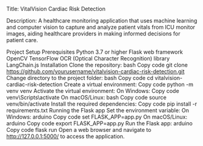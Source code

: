 Title: VitalVision Cardiac Risk Detection

Description: A healthcare monitoring application that uses machine learning and computer vision to capture and analyze patient vitals from ICU monitor images, aiding healthcare providers in making informed decisions for patient care.

Project Setup
Prerequisites
Python 3.7 or higher
Flask web framework
OpenCV
TensorFlow
OCR (Optical Character Recognition) library
LangChain.js
Installation
Clone the repository:
bash
Copy code
git clone https://github.com/yourusername/vitalvision-cardiac-risk-detection.git
Change directory to the project folder:
bash
Copy code
cd vitalvision-cardiac-risk-detection
Create a virtual environment:
Copy code
python -m venv venv
Activate the virtual environment:
On Windows:
Copy code
venv\Scripts\activate
On macOS/Linux:
bash
Copy code
source venv/bin/activate
Install the required dependencies:
Copy code
pip install -r requirements.txt
Running the Flask app
Set the environment variable:
On Windows:
arduino
Copy code
set FLASK_APP=app.py
On macOS/Linux:
arduino
Copy code
export FLASK_APP=app.py
Run the Flask app:
arduino
Copy code
flask run
Open a web browser and navigate to http://127.0.0.1:5000/ to access the application.
